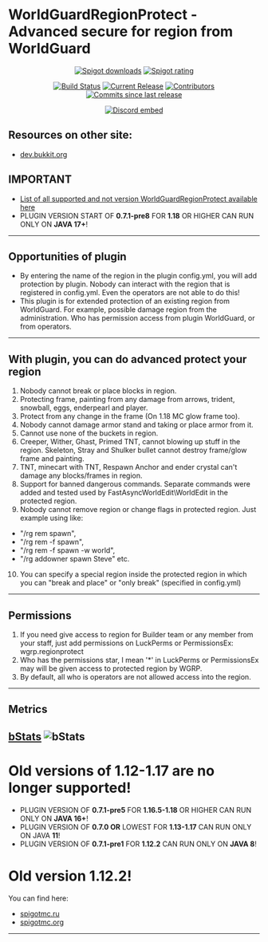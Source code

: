 # WorldGuardRegionProtect - Advanced secure for region from WorldGuard
<p align="center">
<a href="https://www.spigotmc.org/resources/81321/"><img src="https://img.shields.io/spiget/downloads/81321?label=Spigot%20downloads" alt="Spigot downloads"></a>
<a href="https://www.spigotmc.org/resources/81321/"><img src="https://img.shields.io/spiget/rating/81321?label=Spigot%20rating" alt="Spigot rating"></a>
</p>
<p align="center">
<a href="https://ci.codemc.io/job/RitaSister/job/WorldGuardRegionProtect/"><img src="https://ci.codemc.io/job/RitaSister/job/WorldGuardRegionProtect/badge/icon" alt="Build Status"></a>
<a href="https://github.com/RSTeamCore/WorldGuardRegionProtect/releases"><img src="https://img.shields.io/github/release/RitaSister/WorldGuardRegionProtect.svg" alt="Current Release"></a>
<a href="https://github.com/RSTeamCore/WorldGuardRegionProtect/graphs/contributors"><img src="https://img.shields.io/github/contributors/RitaSister/WorldGuardRegionProtect.svg" alt="Contributors"></a>
<a href="https://github.com/RSTeamCore/WorldGuardRegionProtect/commits/master"><img src="https://img.shields.io/github/commits-since/RitaSister/WorldGuardRegionProtect/latest.svg" alt="Commits since last release"></a>

<p align="center"><a href="https://discord.com/invite/kvqvA3GTVF"><img src="https://discordapp.com/api/guilds/918677001479540787/embed.png" alt="Discord embed"></a>
</p>

## Resources on other site:
* [dev.bukkit.org](https://dev.bukkit.org/projects/worldguardregionprotect)

## IMPORTANT
* [List of all supported and not version WorldGuardRegionProtect available here](https://github.com/RitaSister/WorldGuardRegionProtect/blob/master/SECURITY.md)
* PLUGIN VERSION START OF **0.7.1-pre8** FOR **1.18** OR HIGHER CAN RUN ONLY ON **JAVA 17+**!
---
## Opportunities of plugin

* By entering the name of the region in the plugin config.yml, you will add protection by plugin. Nobody can interact with the region that is registered in config.yml. Even the operators are not able to do this!
* This plugin is for extended protection of an existing region from WorldGuard. For example, possible damage region from the administration. Who has permission access from plugin WorldGuard, or from operators.
---
## With plugin, you can do advanced protect your region

1. Nobody cannot break or place blocks in region.
2. Protecting frame, painting from any damage from arrows, trident, snowball, eggs, enderpearl and player.
3. Protect from any change in the frame (On 1.18 MC glow frame too).
4. Nobody cannot damage armor stand and taking or place armor from it.
5. Cannot use none of the buckets in region.
6. Creeper, Wither, Ghast, Primed TNT, cannot blowing up stuff in the region. Skeleton, Stray and Shulker bullet cannot destroy frame/glow frame and painting.
7. TNT, minecart with TNT, Respawn Anchor and ender crystal can't damage any blocks/frames in region.
8. Support for banned dangerous commands. Separate commands were added and tested used by FastAsyncWorldEdit\WorldEdit in the protected region.
9. Nobody cannot remove region or change flags in protected region. Just example using like:
- "/rg rem spawn",
- "/rg rem -f spawn",
- "/rg rem -f spawn -w  world",
- "/rg addowner spawn Steve" etc.
10. You can specify a special region inside the protected region in which you can "break and place" or "only break" (specified in config.yml)
---
## Permissions

1. If you need give access to region for Builder team or any member from your staff, just add permissions on LuckPerms or PermissionsEx: wgrp.regionprotect
2. Who has the permissions star, I mean '*' in LuckPerms or PermissionsEx may will be given access to protected region by WGRP.
3. By default, all who is operators are not allowed access into the region.
---

## Metrics
[bStats](https://bstats.org/plugin/bukkit/WorldGuardRegionProtect/12975)
<img alt="bStats" src="https://bstats.org/signatures/bukkit/WorldGuardRegionProtect.svg"/>
---

# Old versions of 1.12-1.17 are no longer supported!
* PLUGIN VERSION OF **0.7.1-pre5** FOR **1.16.5-1.18** OR HIGHER CAN RUN ONLY ON **JAVA 16+**!
* PLUGIN VERSION OF **0.7.0 OR** LOWEST FOR **1.13-1.17** CAN RUN ONLY ON JAVA **11**!
* PLUGIN VERSION OF **0.7.1-pre1** FOR **1.12.2** CAN RUN ONLY ON **JAVA 8**!

# Old version 1.12.2!
You can find here:
* [spigotmc.ru](https://spigotmc.ru/resources/worldguardregionprotect-1-12-x.518/)
* [spigotmc.org](https://www.spigotmc.org/resources/worldguardregionprotect-1-12.81333//)
---